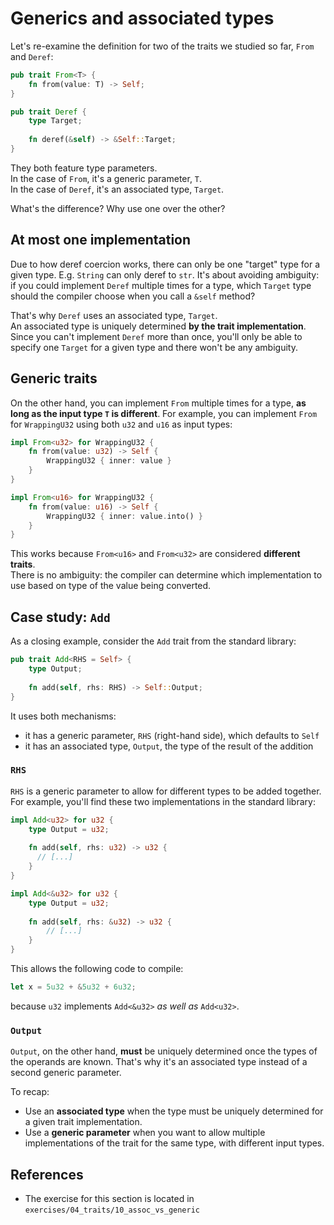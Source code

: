 # Generics and associated types

Let's re-examine the definition for two of the traits we studied so far, `From` and `Deref`:

```rust
pub trait From<T> {
    fn from(value: T) -> Self;
}

pub trait Deref {
    type Target;
    
    fn deref(&self) -> &Self::Target;
}
```

They both feature type parameters.  
In the case of `From`, it's a generic parameter, `T`.  
In the case of `Deref`, it's an associated type, `Target`.

What's the difference? Why use one over the other?

## At most one implementation

Due to how deref coercion works, there can only be one "target" type for a given type. E.g. `String` can 
only deref to `str`. 
It's about avoiding ambiguity: if you could implement `Deref` multiple times for a type,
which `Target` type should the compiler choose when you call a `&self` method?

That's why `Deref` uses an associated type, `Target`.  
An associated type is uniquely determined **by the trait implementation**.
Since you can't implement `Deref` more than once, you'll only be able to specify one `Target` for a given type
and there won't be any ambiguity.

## Generic traits

On the other hand, you can implement `From` multiple times for a type, **as long as the input type `T` is different**.
For example, you can implement `From` for `WrappingU32` using both `u32` and `u16` as input types:

```rust
impl From<u32> for WrappingU32 {
    fn from(value: u32) -> Self {
        WrappingU32 { inner: value }
    }
}

impl From<u16> for WrappingU32 {
    fn from(value: u16) -> Self {
        WrappingU32 { inner: value.into() }
    }
}
```

This works because `From<u16>` and `From<u32>` are considered **different traits**.  
There is no ambiguity: the compiler can determine which implementation to use based on type of the value being converted.

## Case study: `Add`

As a closing example, consider the `Add` trait from the standard library:

```rust
pub trait Add<RHS = Self> {
    type Output;
    
    fn add(self, rhs: RHS) -> Self::Output;
}
```

It uses both mechanisms:

- it has a generic parameter, `RHS` (right-hand side), which defaults to `Self`
- it has an associated type, `Output`, the type of the result of the addition

### `RHS`

`RHS` is a generic parameter to allow for different types to be added together.  
For example, you'll find these two implementations in the standard library:

```rust
impl Add<u32> for u32 {
    type Output = u32;
    
    fn add(self, rhs: u32) -> u32 {
      // [...]
    }
}

impl Add<&u32> for u32 {
    type Output = u32;
    
    fn add(self, rhs: &u32) -> u32 {
        // [...]
    }
}
```

This allows the following code to compile:

```rust
let x = 5u32 + &5u32 + 6u32;
```

because `u32` implements `Add<&u32>` _as well as_ `Add<u32>`.

### `Output`

`Output`, on the other hand, **must** be uniquely determined once the types of the operands
are known. That's why it's an associated type instead of a second generic parameter.

To recap:

- Use an **associated type** when the type must be uniquely determined for a given trait implementation.
- Use a **generic parameter** when you want to allow multiple implementations of the trait for the same type, 
  with different input types.

## References

- The exercise for this section is located in `exercises/04_traits/10_assoc_vs_generic`
